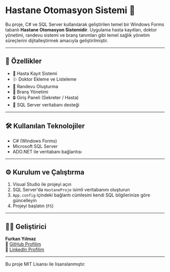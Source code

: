 # Hastane Otomasyon Sistemi 🏥

Bu proje, C# ve SQL Server kullanılarak geliştirilen temel bir Windows Forms tabanlı **Hastane Otomasyon Sistemidir**. Uygulama hasta kayıtları, doktor yönetimi, randevu sistemi ve branş tanımları gibi temel sağlık yönetim süreçlerini dijitalleştirmek amacıyla geliştirilmiştir.

---

## 🚀 Özellikler

- 👤 Hasta Kayıt Sistemi
- 🩺 Doktor Ekleme ve Listeleme
- 📅 Randevu Oluşturma
- 🧠 Branş Yönetimi
- 🔒 Giriş Paneli (Sekreter / Hasta)
- 💾 SQL Server veritabanı desteği

---

## 🛠️ Kullanılan Teknolojiler

- C# (Windows Forms)
- Microsoft SQL Server
- ADO.NET ile veritabanı bağlantısı

---

## ⚙️ Kurulum ve Çalıştırma

1. Visual Studio ile projeyi açın
2. SQL Server'da `HastaneProje` isimli veritabanını oluşturun
3. `App.config` içindeki bağlantı cümlesini kendi SQL bilgilerinize göre güncelleyin
4. Projeyi başlatın (`F5`)

---

## 🧑‍💻 Geliştirici

**Furkan Yılmaz**  
🔗 [GitHub Profilim](https://github.com/Furkn17)  
🔗 [LinkedIn Profilim](https://www.linkedin.com/in/furkan-yılmaz-391703301)

---

Bu proje MIT Lisansı ile lisanslanmıştır.
